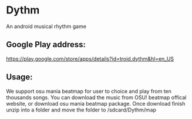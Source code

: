 # Dythm
An android musical rhythm game

## Google Play address:
https://play.google.com/store/apps/details?id=troid.dythm&hl=en_US

## Usage:
We support osu mania beatmap for user to choice and play from ten thousands songs.
You can download the music from OSU! beatmap offical website, or download osu mania beatmap package.
Once download finish unzip into a folder and move the folder to /sdcard/Dythm/map

